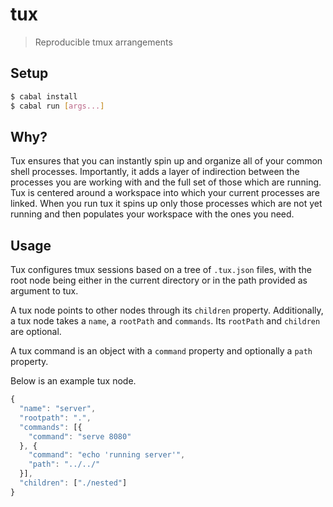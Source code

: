 # tux

> Reproducible tmux arrangements

## Setup

```sh
$ cabal install
$ cabal run [args...]
```

## Why?

Tux ensures that you can instantly spin up and organize all of your common
shell processes. Importantly, it adds a layer of indirection between the
processes you are working with and the full set of those which are running. Tux
is centered around a workspace into which your current processes are linked.
When you run tux it spins up only those processes which are not yet running and
then populates your workspace with the ones you need.

## Usage

Tux configures tmux sessions based on a tree of `.tux.json` files, with the
root node being either in the current directory or in the path provided as
argument to tux.

A tux node points to other nodes through its `children` property.
Additionally, a tux node takes a `name`, a `rootPath` and `commands`. Its
`rootPath` and `children` are optional.

A tux command is an object with a `command` property and optionally a `path`
property.

Below is an example tux node.

```js
{
  "name": "server",
  "rootpath": ".",
  "commands": [{
    "command": "serve 8080"
  }, {
    "command": "echo 'running server'",
    "path": "../../"
  }],
  "children": ["./nested"]
}
```

